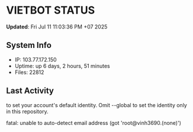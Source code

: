 # VIETBOT STATUS
**Updated**: Fri Jul 11 11:03:36 PM +07 2025

## System Info
- IP: 103.77.172.150
- Uptime: up 6 days, 2 hours, 51 minutes
- Files: 22812

## Last Activity

to set your account's default identity.
Omit --global to set the identity only in this repository.

fatal: unable to auto-detect email address (got 'root@vinh3690.(none)')
